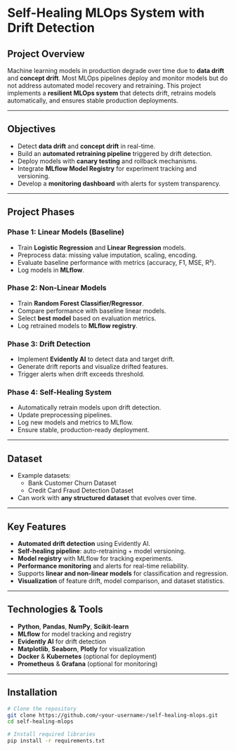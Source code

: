 # Self-Healing MLOps System with Drift Detection

## Project Overview
Machine learning models in production degrade over time due to **data drift** and **concept drift**. Most MLOps pipelines deploy and monitor models but do not address automated model recovery and retraining. This project implements a **resilient MLOps system** that detects drift, retrains models automatically, and ensures stable production deployments.

---

## Objectives
- Detect **data drift** and **concept drift** in real-time.
- Build an **automated retraining pipeline** triggered by drift detection.
- Deploy models with **canary testing** and rollback mechanisms.
- Integrate **MLflow Model Registry** for experiment tracking and versioning.
- Develop a **monitoring dashboard** with alerts for system transparency.

---

## Project Phases

### Phase 1: Linear Models (Baseline)
- Train **Logistic Regression** and **Linear Regression** models.
- Preprocess data: missing value imputation, scaling, encoding.
- Evaluate baseline performance with metrics (accuracy, F1, MSE, R²).
- Log models in **MLflow**.

### Phase 2: Non-Linear Models
- Train **Random Forest Classifier/Regressor**.
- Compare performance with baseline linear models.
- Select **best model** based on evaluation metrics.
- Log retrained models to **MLflow registry**.

### Phase 3: Drift Detection
- Implement **Evidently AI** to detect data and target drift.
- Generate drift reports and visualize drifted features.
- Trigger alerts when drift exceeds threshold.

### Phase 4: Self-Healing System
- Automatically retrain models upon drift detection.
- Update preprocessing pipelines.
- Log new models and metrics to MLflow.
- Ensure stable, production-ready deployment.

---

## Dataset
- Example datasets:  
  - Bank Customer Churn Dataset  
  - Credit Card Fraud Detection Dataset  
- Can work with **any structured dataset** that evolves over time.

---

## Key Features
- **Automated drift detection** using Evidently AI.
- **Self-healing pipeline**: auto-retraining + model versioning.
- **Model registry** with MLflow for tracking experiments.
- **Performance monitoring** and alerts for real-time reliability.
- Supports **linear and non-linear models** for classification and regression.
- **Visualization** of feature drift, model comparison, and dataset statistics.

---

## Technologies & Tools
- **Python**, **Pandas**, **NumPy**, **Scikit-learn**
- **MLflow** for model tracking and registry
- **Evidently AI** for drift detection
- **Matplotlib**, **Seaborn**, **Plotly** for visualization
- **Docker** & **Kubernetes** (optional for deployment)
- **Prometheus** & **Grafana** (optional for monitoring)

---

## Installation
```bash
# Clone the repository
git clone https://github.com/<your-username>/self-healing-mlops.git
cd self-healing-mlops

# Install required libraries
pip install -r requirements.txt

